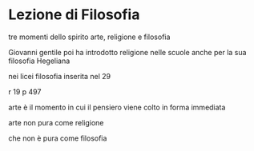 # Lezione di Filosofia

tre momenti dello spirito
arte, religione e filosofia

Giovanni gentile poi ha introdotto religione nelle scuole anche per la sua filosofia Hegeliana

nei licei filosofia inserita nel 29


r 19 p 497

arte è il momento in cui il pensiero viene colto in forma immediata

arte non pura come religione

che non è pura come filosofia
<!--stackedit_data:
eyJoaXN0b3J5IjpbMTM3NDA5NDIzMl19
-->
